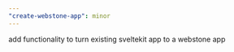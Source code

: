 ```yaml
---
"create-webstone-app": minor
---
```


add functionality to turn existing sveltekit app to a webstone app
